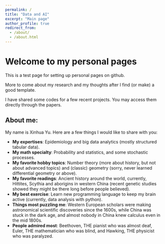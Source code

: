 ```yaml
---
permalink: /
title: "Data and AI"
excerpt: "Main page"
author_profile: true
redirect_from: 
  - /about/
  - /about.html
---
```

# Welcome to my personal pages 

This is a test page for setting up personal pages on github.

More to come about my research and my thoughts after I find (or make) a good template.

I have shared some codes for a few recent projects. You may access them directly through the papers.
   
   
## About me:

My name is Xinhua Yu. Here are a few things I would like to share with you:

- **My expertises**: Epidemiology and big data analytics (mostly structured tabular data).
- **My math specialty**: Probability and statistics,  and some stochastic processes.
- **My favorite hobby topics**: Number theory (more about history, but not about advanced topics) and (classic) geometry (sorry, never learned differential geometry or above). 
- **My favorite readings**: Ancient history around the world, currently, Hittites, Scythia and aborigins in western China (recent genetic studies showed they might be there long before people believed).
- **My best exercise**: Learn new programming language to keep my brain active (currently, data analysis with python). 
- **Things most puzzling me**: Western European scholars were making astronomical scientific discoveries since the 1600s, while China was stuck in the dark age, and almost nobody in China knew calculus even in the mid 1800s.
- **People admired most**: Beethoven, THE pianist who was almost deaf,  Euler, THE mathematician who was blind, and Hawking, THE physicist who was paralyzed. 
    
